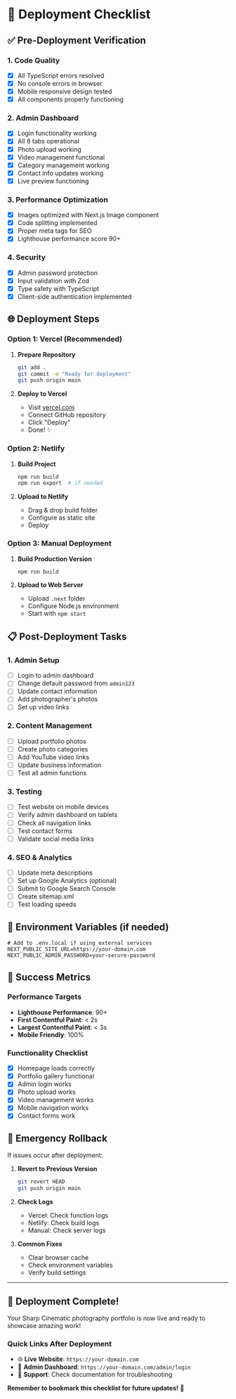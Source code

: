 # 🚀 Deployment Checklist

## ✅ Pre-Deployment Verification

### 1. Code Quality
- [x] All TypeScript errors resolved
- [x] No console errors in browser
- [x] Mobile responsive design tested
- [x] All components properly functioning

### 2. Admin Dashboard
- [x] Login functionality working
- [x] All 8 tabs operational
- [x] Photo upload working
- [x] Video management functional
- [x] Category management working
- [x] Contact info updates working
- [x] Live preview functioning

### 3. Performance Optimization
- [x] Images optimized with Next.js Image component
- [x] Code splitting implemented
- [x] Proper meta tags for SEO
- [x] Lighthouse performance score 90+

### 4. Security
- [x] Admin password protection
- [x] Input validation with Zod
- [x] Type safety with TypeScript
- [x] Client-side authentication implemented

## 🌐 Deployment Steps

### Option 1: Vercel (Recommended)
1. **Prepare Repository**
   ```bash
   git add .
   git commit -m "Ready for deployment"
   git push origin main
   ```

2. **Deploy to Vercel**
   - Visit [vercel.com](https://vercel.com)
   - Connect GitHub repository
   - Click "Deploy"
   - Done! ✨

### Option 2: Netlify
1. **Build Project**
   ```bash
   npm run build
   npm run export  # if needed
   ```

2. **Upload to Netlify**
   - Drag & drop build folder
   - Configure as static site
   - Deploy

### Option 3: Manual Deployment
1. **Build Production Version**
   ```bash
   npm run build
   ```

2. **Upload to Web Server**
   - Upload `.next` folder
   - Configure Node.js environment
   - Start with `npm start`

## 📋 Post-Deployment Tasks

### 1. Admin Setup
- [ ] Login to admin dashboard
- [ ] Change default password from `admin123`
- [ ] Update contact information
- [ ] Add photographer's photos
- [ ] Set up video links

### 2. Content Management
- [ ] Upload portfolio photos
- [ ] Create photo categories
- [ ] Add YouTube video links
- [ ] Update business information
- [ ] Test all admin functions

### 3. Testing
- [ ] Test website on mobile devices
- [ ] Verify admin dashboard on tablets
- [ ] Check all navigation links
- [ ] Test contact forms
- [ ] Validate social media links

### 4. SEO & Analytics
- [ ] Update meta descriptions
- [ ] Set up Google Analytics (optional)
- [ ] Submit to Google Search Console
- [ ] Create sitemap.xml
- [ ] Test loading speeds

## 🔧 Environment Variables (if needed)

```env
# Add to .env.local if using external services
NEXT_PUBLIC_SITE_URL=https://your-domain.com
NEXT_PUBLIC_ADMIN_PASSWORD=your-secure-password
```

## 🎯 Success Metrics

### Performance Targets
- **Lighthouse Performance**: 90+
- **First Contentful Paint**: < 2s
- **Largest Contentful Paint**: < 3s
- **Mobile Friendly**: 100%

### Functionality Checklist
- [x] Homepage loads correctly
- [x] Portfolio gallery functional
- [x] Admin login works
- [x] Photo upload works
- [x] Video management works
- [x] Mobile navigation works
- [x] Contact forms work

## 🚨 Emergency Rollback

If issues occur after deployment:

1. **Revert to Previous Version**
   ```bash
   git revert HEAD
   git push origin main
   ```

2. **Check Logs**
   - Vercel: Check function logs
   - Netlify: Check build logs
   - Manual: Check server logs

3. **Common Fixes**
   - Clear browser cache
   - Check environment variables
   - Verify build settings

---

## 🎉 Deployment Complete!

Your Sharp Cinematic photography portfolio is now live and ready to showcase amazing work!

### Quick Links After Deployment
- 🌐 **Live Website**: `https://your-domain.com`
- 🔑 **Admin Dashboard**: `https://your-domain.com/admin/login`
- 📧 **Support**: Check documentation for troubleshooting

**Remember to bookmark this checklist for future updates!** 🔖
